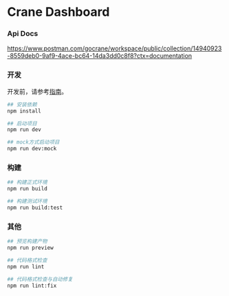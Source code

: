# Crane Dashboard

### Api Docs

https://www.postman.com/gocrane/workspace/public/collection/14940923-8559deb0-9af9-4ace-bc64-14da3dd0c8f8?ctx=documentation


### 开发

开发前，请参考[指南](https://tdesign.tencent.com/starter/docs/react/develop)。

```bash
## 安装依赖
npm install

## 启动项目
npm run dev

## mock方式启动项目
npm run dev:mock
```

### 构建

```bash
## 构建正式环境
npm run build

## 构建测试环境
npm run build:test
```

### 其他

```bash
## 预览构建产物
npm run preview

## 代码格式检查
npm run lint

## 代码格式检查与自动修复
npm run lint:fix

```
